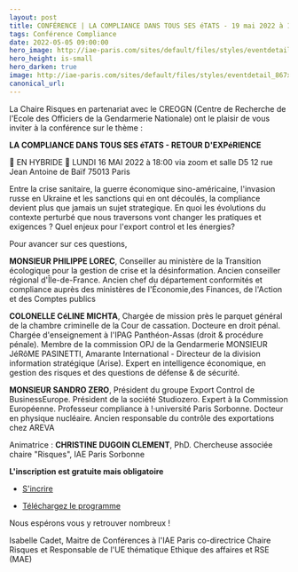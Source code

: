 ```yaml
---
layout: post
title: CONFÉRENCE | LA COMPLIANCE DANS TOUS SES éTATS - 19 mai 2022 à 18h
tags: Conférence Compliance
date: 2022-05-05 09:00:00
hero_image: http://iae-paris.com/sites/default/files/styles/eventdetail_867x476/public/2021-05/microphone-704255_1920-site.jpg
hero_height: is-small
hero_darken: true
image: http://iae-paris.com/sites/default/files/styles/eventdetail_867x476/public/2021-05/microphone-704255_1920-site.jpg
canonical_url:
---
```


La Chaire Risques en partenariat avec le CREOGN (Centre de Recherche de l'Ecole des Officiers de la Gendarmerie Nationale) ont le plaisir de vous inviter à la conférence sur le thème :

**LA COMPLIANCE DANS TOUS SES éTATS - RETOUR D'EXPéRIENCE**

📍 EN HYBRIDE                                        📆 LUNDI 16 MAI 2022 à 18:00
via zoom et salle D5
12 rue Jean Antoine de Baïf
75013 Paris        

Entre la crise sanitaire, la guerre économique sino-américaine, l'invasion russe en Ukraine et les sanctions qui en ont découlés, la compliance devient plus que jamais un sujet strategique. En quoi les évolutions du contexte perturbé que nous traversons vont changer les pratiques et exigences ? Quel enjeux pour l'export control et les 
énergies?

Pour avancer sur ces questions,

**MONSIEUR PHILIPPE LOREC**, Conseiller au ministère de la Transition écologique pour la gestion de crise et la désinformation. Ancien conseiller régional d'Île-de-France. Ancien chef du département conformités et compliance auprès des ministères  de l'Économie,des Finances, de l'Action et des Comptes publics 

**COLONELLE CéLINE MICHTA**, Chargée de mission près le parquet général de la chambre criminelle de la Cour de cassation. Docteure en droit pénal. Chargée d'enseignement à I'IPAG Panthéon-Assas (droit & procédure pénale). Membre de la commission OPJ de la Gendarmerie MONSIEUR JéRôME PASINETTI, Amarante International - Directeur de la division information stratégique (Arise). Expert en intelligence économique, en gestion des risques et des questions de défense & de sécurité.

**MONSIEUR SANDRO ZERO**, Président du groupe Export Control de BusinessEurope. Président de la société Studiozero. Expert à la Commission Européenne. Professeur compliance à !·université Paris Sorbonne. Docteur en physique nucléaire. Ancien responsable du contrôle des exportations chez AREVA

Animatrice : **CHRISTINE DUGOIN CLEMENT**, PhD. Chercheuse associée chaire "Risques", IAE Paris Sorbonne

**L'inscription est gratuite mais obligatoire**

- [S'incrire](https://www.eventbrite.fr/e/billets-la-compliance-dans-tous-ses-etats-retour-dexperience-319464134827)

- [Téléchargez le programme](/assets/pdfs/PROGRAMME_Compliance16-05-22.pdf)

Nous espérons vous y retrouver nombreux !

Isabelle Cadet, Maitre de Conférences à l'IAE Paris
co-directrice Chaire Risques et Responsable de l'UE thématique Ethique des affaires et RSE (MAE)
